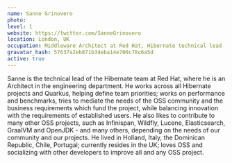 ```yaml
---
name: Sanne Grinovero
photo:
level: 1
website: https://twitter.com/SanneGrinovero
location: London, UK
occupation: Middleware Architect at Red Hat, Hibernate technical lead
gravatar_hash: 57637a2eb871b34eba14e700c78c6a5d
active: true
---
```

Sanne is the technical lead of the Hibernate team at Red Hat, where he is an Architect in the engineering department.
He works across all Hibernate projects and Quarkus, helping define team priorities; works on performance and benchmarks,
tries to mediate the needs of the OSS community and the business requirements which fund the project, while balancing
innovation with the requirements of established users.
He also likes to contribute to many other OSS projects, such as Infinispan, Wildfly, Lucene, Elasticsearch, GraalVM and OpenJDK - and many others, depending on the needs of our community and our projects.
He lived in Holland, Italy, the Dominican Republic, Chile, Portugal; currently resides in the UK;
loves OSS and socializing with other developers to improve all and any OSS project.
